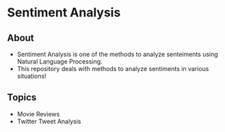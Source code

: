 # Sentiment Analysis

## About
* Sentiment Analysis is one of the methods to analyze senteiments using Natural Language Processing.
* This repository deals with methods to analyze sentiments in various situations!

## Topics
* Movie Reviews
* Twitter Tweet Analysis